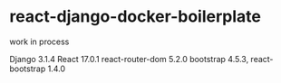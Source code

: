 # react-django-docker-boilerplate
work in process

Django 3.1.4
React 17.0.1
react-router-dom 5.2.0
bootstrap 4.5.3,
react-bootstrap 1.4.0
